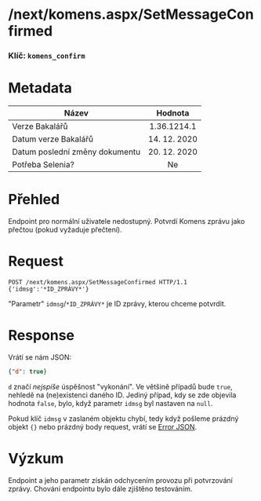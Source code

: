 # **/next/komens.aspx/SetMessageConfirmed**
### Klíč: `komens_confirm`

# Metadata
| Název                             | Hodnota                    |
|-----------------------------------|:--------------------------:|
| Verze Bakalářů                    | 1.36.1214.1                |
| Datum verze Bakalářů              | 14. 12. 2020               |
| Datum poslední změny dokumentu    | 20. 12. 2020               |
| Potřeba Selenia?                  | Ne                         |

# Přehled
Endpoint pro normální uživatele nedostupný. Potvrdí Komens zprávu jako přečtou (pokud vyžaduje přečtení).

# Request
```http
POST /next/komens.aspx/SetMessageConfirmed HTTP/1.1
{'idmsg':'*ID_ZPRÁVY*'}
```
"Parametr" `idmsg`/`*ID_ZPRÁVY*` je ID zprávy, kterou chceme potvrdit.

# Response
Vrátí se nám JSON:
```JSON
{"d": true}
```
`d` značí *nejspíše* úspěšnost "vykonání". Ve většině případů bude `true`, nehledě na (ne)existenci daného ID. Jediný případ, kdy se zde objevila hodnota `false`, bylo, když parametr `idmsg` byl nastaven na `null`.

Pokud klíč `idmsg` v zaslaném objektu chybí, tedy když pošleme prázdný objekt `{}` nebo prázdný body request, vrátí se [Error JSON](README.md#Error%20JSON).

# Výzkum
Endpoint a jeho parametr získán odchycením provozu při potvrzování zprávy. Chování endpointu bylo dále zjištěno testováním.